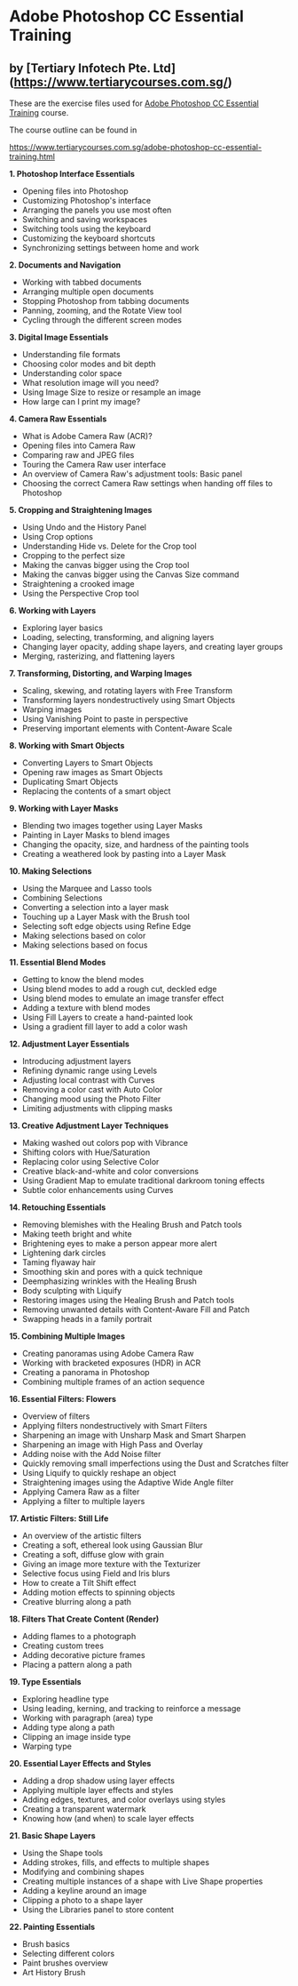 # Adobe Photoshop CC Essential Training
## by [Tertiary Infotech Pte. Ltd] (https://www.tertiarycourses.com.sg/)

These are the exercise files used for [Adobe Photoshop CC Essential Training](https://www.tertiarycourses.com.sg/adobe-photoshop-cc-essential-training.html) course. 

The course outline can be found in 

https://www.tertiarycourses.com.sg/adobe-photoshop-cc-essential-training.html

<p><strong>1. Photoshop Interface Essentials</strong></p>
<ul>
<li>Opening files into Photoshop</li>
<li>Customizing Photoshop's interface</li>
<li>Arranging the panels you use most often</li>
<li>Switching and saving workspaces</li>
<li>Switching tools using the keyboard</li>
<li>Customizing the keyboard shortcuts</li>
<li>Synchronizing settings between home and work</li>
</ul>
<p><strong>2. Documents and Navigation</strong></p>
<ul>
<li>Working with tabbed documents</li>
<li>Arranging multiple open documents</li>
<li>Stopping Photoshop from tabbing documents</li>
<li>Panning, zooming, and the Rotate View tool</li>
<li>Cycling through the different screen modes</li>
</ul>
<p><strong>3. Digital Image Essentials</strong></p>
<ul>
<li>Understanding file formats</li>
<li>Choosing color modes and bit depth</li>
<li>Understanding color space</li>
<li>What resolution image will you need?</li>
<li>Using Image Size to resize or resample an image</li>
<li>How large can I print my image?</li>
</ul>
<p><strong>4. Camera Raw Essentials</strong></p>
<ul>
<li>What is Adobe Camera Raw (ACR)?</li>
<li>Opening files into Camera Raw</li>
<li>Comparing raw and JPEG files</li>
<li>Touring the Camera Raw user interface</li>
<li>An overview of Camera Raw's adjustment tools: Basic panel</li>
<li>Choosing the correct Camera Raw settings when handing off files to Photoshop</li>
</ul>
<p><strong>5. Cropping and Straightening Images</strong></p>
<ul>
<li>Using Undo and the History Panel</li>
<li>Using Crop options</li>
<li>Understanding Hide vs. Delete for the Crop tool</li>
<li>Cropping to the perfect size</li>
<li>Making the canvas bigger using the Crop tool</li>
<li>Making the canvas bigger using the Canvas Size command</li>
<li>Straightening a crooked image</li>
<li>Using the Perspective Crop tool</li>
</ul>
<p><strong>6. Working with Layers</strong></p>
<ul>
<li>Exploring layer basics</li>
<li>Loading, selecting, transforming, and aligning layers</li>
<li>Changing layer opacity, adding shape layers, and creating layer groups</li>
<li>Merging, rasterizing, and flattening layers</li>
</ul>
<p><strong>7. Transforming, Distorting, and Warping Images</strong></p>
<ul>
<li>Scaling, skewing, and rotating layers with Free Transform</li>
<li>Transforming layers nondestructively using Smart Objects</li>
<li>Warping images</li>
<li>Using Vanishing Point to paste in perspective</li>
<li>Preserving important elements with Content-Aware Scale</li>
</ul>
<p><strong>8. Working with Smart Objects</strong></p>
<ul>
<li>Converting Layers to Smart Objects</li>
<li>Opening raw images as Smart Objects</li>
<li>Duplicating Smart Objects</li>
<li>Replacing the contents of a smart object</li>
</ul>
<p><strong>9. Working with Layer Masks</strong></p>
<ul>
<li>Blending two images together using Layer Masks</li>
<li>Painting in Layer Masks to blend images</li>
<li>Changing the opacity, size, and hardness of the painting tools</li>
<li>Creating a weathered look by pasting into a Layer Mask</li>
</ul>
<p><strong>10. Making Selections</strong></p>
<ul>
<li>Using the Marquee and Lasso tools</li>
<li>Combining Selections</li>
<li>Converting a selection into a layer mask</li>
<li>Touching up a Layer Mask with the Brush tool</li>
<li>Selecting soft edge objects using Refine Edge</li>
<li>Making selections based on color</li>
<li>Making selections based on focus</li>
</ul>
<p><strong>11. Essential Blend Modes</strong></p>
<ul>
<li>Getting to know the blend modes</li>
<li>Using blend modes to add a rough cut, deckled edge</li>
<li>Using blend modes to emulate an image transfer effect</li>
<li>Adding a texture with blend modes</li>
<li>Using Fill Layers to create a hand-painted look</li>
<li>Using a gradient fill layer to add a color wash</li>
</ul>
<p><strong>12. Adjustment Layer Essentials</strong></p>
<ul>
<li>Introducing adjustment layers</li>
<li>Refining dynamic range using Levels</li>
<li>Adjusting local contrast with Curves</li>
<li>Removing a color cast with Auto Color</li>
<li>Changing mood using the Photo Filter</li>
<li>Limiting adjustments with clipping masks</li>
</ul>
<p><strong>13. Creative Adjustment Layer Techniques</strong></p>
<ul>
<li>Making washed out colors pop with Vibrance</li>
<li>Shifting colors with Hue/Saturation</li>
<li>Replacing color using Selective Color</li>
<li>Creative black-and-white and color conversions</li>
<li>Using Gradient Map to emulate traditional darkroom toning effects</li>
<li>Subtle color enhancements using Curves</li>
</ul>
<p><strong>14. Retouching Essentials</strong></p>
<ul>
<li>Removing blemishes with the Healing Brush and Patch tools</li>
<li>Making teeth bright and white</li>
<li>Brightening eyes to make a person appear more alert</li>
<li>Lightening dark circles</li>
<li>Taming flyaway hair</li>
<li>Smoothing skin and pores with a quick technique</li>
<li>Deemphasizing wrinkles with the Healing Brush</li>
<li>Body sculpting with Liquify</li>
<li>Restoring images using the Healing Brush and Patch tools</li>
<li>Removing unwanted details with Content-Aware Fill and Patch</li>
<li>Swapping heads in a family portrait</li>
</ul>
<p><strong>15. Combining Multiple Images</strong></p>
<ul>
<li>Creating panoramas using Adobe Camera Raw</li>
<li>Working with bracketed exposures (HDR) in ACR</li>
<li>Creating a panorama in Photoshop</li>
<li>Combining multiple frames of an action sequence</li>
</ul>
<p><strong>16. Essential Filters: Flowers</strong></p>
<ul>
<li>Overview of filters</li>
<li>Applying filters nondestructively with Smart Filters</li>
<li>Sharpening an image with Unsharp Mask and Smart Sharpen</li>
<li>Sharpening an image with High Pass and Overlay</li>
<li>Adding noise with the Add Noise filter</li>
<li>Quickly removing small imperfections using the Dust and Scratches filter</li>
<li>Using Liquify to quickly reshape an object</li>
<li>Straightening images using the Adaptive Wide Angle filter</li>
<li>Applying Camera Raw as a filter</li>
<li>Applying a filter to multiple layers</li>
</ul>
<p><strong>17. Artistic Filters: Still Life</strong></p>
<ul>
<li>An overview of the artistic filters</li>
<li>Creating a soft, ethereal look using Gaussian Blur</li>
<li>Creating a soft, diffuse glow with grain</li>
<li>Giving an image more texture with the Texturizer</li>
<li>Selective focus using Field and Iris blurs</li>
<li>How to create a Tilt Shift effect</li>
<li>Adding motion effects to spinning objects</li>
<li>Creative blurring along a path</li>
</ul>
<p><strong>18. Filters That Create Content (Render)</strong></p>
<ul>
<li>Adding flames to a photograph</li>
<li>Creating custom trees</li>
<li>Adding decorative picture frames</li>
<li>Placing a pattern along a path</li>
</ul>
<p><strong>19. Type Essentials</strong></p>
<ul>
<li>Exploring headline type</li>
<li>Using leading, kerning, and tracking to reinforce a message</li>
<li>Working with paragraph (area) type</li>
<li>Adding type along a path</li>
<li>Clipping an image inside type</li>
<li>Warping type</li>
</ul>
<p><strong>20. Essential Layer Effects and Styles</strong></p>
<ul>
<li>Adding a drop shadow using layer effects</li>
<li>Applying multiple layer effects and styles</li>
<li>Adding edges, textures, and color overlays using styles</li>
<li>Creating a transparent watermark</li>
<li>Knowing how (and when) to scale layer effects</li>
</ul>
<p><strong>21. Basic Shape Layers</strong></p>
<ul>
<li>Using the Shape tools</li>
<li>Adding strokes, fills, and effects to multiple shapes</li>
<li>Modifying and combining shapes</li>
<li>Creating multiple instances of a shape with Live Shape properties</li>
<li>Adding a keyline around an image</li>
<li>Clipping a photo to a shape layer</li>
<li>Using the Libraries panel to store content</li>
</ul>
<p><strong>22. Painting Essentials</strong></p>
<ul>
<li>Brush basics</li>
<li>Selecting different colors</li>
<li>Paint brushes overview</li>
<li>Art History Brush</li>
</ul>
